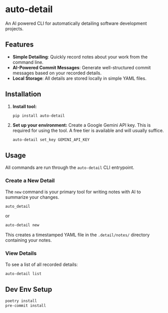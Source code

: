 # auto-detail

An AI powered CLI for automatically detailing software development projects.

## Features

- **Simple Detailing**: Quickly record notes about your work from the command line.
- **AI-Powered Commit Messages**: Generate well-structured commit messages based on your recorded details.
- **Local Storage**: All details are stored locally in simple YAML files.

## Installation

1.  **Install tool:**
    ```bash
    pip install auto-detail
    ```

2.  **Set up your environment:**
    Create a Google Gemini API key. This is required for using the tool. A free tier is available and will usually suffice.
    ```
    auto-detail set_key GEMINI_API_KEY
    ```

## Usage

All commands are run through the `auto-detail` CLI entrypoint.

### Create a New Detail
The `new` command is your primary tool for writing notes with AI to summarize your changes.
```bash
auto_detail
```

or

```bash
auto-detail new
```

This creates a timestamped YAML file in the `.detail/notes/` directory containing your
notes.

### View Details
To see a list of all recorded details:
```bash
auto-detail list
```

## Dev Env Setup
```bash
poetry install
pre-commit install
```
